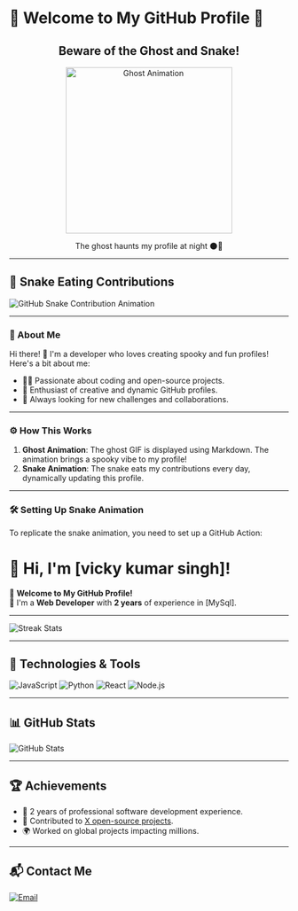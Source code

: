 
# 🎃 Welcome to My  GitHub Profile 👻

<div align="center">
  <h2>Beware of the Ghost and Snake!</h2>
  <img src="https://media.giphy.com/media/3o7abKhOpu0NwenH3O/giphy.gif" alt="Ghost Animation" width="300"/>
  <p>The ghost haunts my profile at night 🌑👻</p>
</div>

---

## 🐍 Snake Eating Contributions

![GitHub Snake Contribution Animation](https://raw.githubusercontent.com/iiiii0vicky0-0singh0iiiii/iiiii0vicky0-0singh0iiiii/output/snake.svg)

---

### 📖 About Me
Hi there! 👋 I'm a developer who loves creating spooky and fun profiles! Here's a bit about me:
- 🧑‍💻 Passionate about coding and open-source projects.
- 🎨 Enthusiast of creative and dynamic GitHub profiles.
- 🌟 Always looking for new challenges and collaborations.

---

### ⚙️ How This Works
1. **Ghost Animation**: The ghost GIF is displayed using Markdown. The animation brings a spooky vibe to my profile!
2. **Snake Animation**: The snake eats my contributions every day, dynamically updating this profile.

---

### 🛠️ Setting Up Snake Animation
To replicate the snake animation, you need to set up a GitHub Action:




# 👋 Hi, I'm [vicky kumar singh]!

🌟 **Welcome to My GitHub Profile!**  
🚀 I'm a **Web Developer** with **2 years** of experience in [MySql].  

---

![Streak Stats](https://github-readme-streak-stats.herokuapp.com/?user=iiiii0vicky0-0singh0iiiii&theme=radical)


---

## 🔧 **Technologies & Tools**
![JavaScript](https://img.shields.io/badge/-JavaScript-F7DF1E?style=flat-square&logo=javascript&logoColor=black)
![Python](https://img.shields.io/badge/-Python-3776AB?style=flat-square&logo=python&logoColor=white)
![React](https://img.shields.io/badge/-React-61DAFB?style=flat-square&logo=react&logoColor=black)
![Node.js](https://img.shields.io/badge/-Node.js-339933?style=flat-square&logo=node.js&logoColor=white)

---

## 📊 **GitHub Stats**
![GitHub Stats](https://github-readme-stats.vercel.app/api?username=iiiii0vicky0-0singh0iiiii&show_icons=true&theme=radical)

---

## 🏆 **Achievements**
- 🏅 2 years of professional software development experience.
- 🚀 Contributed to [X open-source projects](https://github.com/iiiii0vicky0-0singh0iiiii?tab=repositories).
- 🌍 Worked on global projects impacting millions.

---

## 📬 **Contact Me**

[![Email](https://img.shields.io/badge/-Email-D14836?style=flat-square&logo=gmail&logoColor=white)](mailto:indianarmysniper.com)
